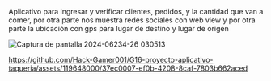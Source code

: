 Aplicativo para ingresar y verificar clientes, pedidos, y la cantidad que van a comer, por otra parte nos muestra redes sociales con web view y por otra parte la ubicación con gps para lugar de destino y lugar de origen



![Captura de pantalla 2024-06234-26 030513](https://github.com/Hack-Gamer001/G16-proyecto-aplicativo-taqueria/assets/119648000/f0b64bad-b761-4d0f-ba0d-9b33c261b1d6)



https://github.com/Hack-Gamer001/G16-proyecto-aplicativo-taqueria/assets/119648000/37ec0007-ef0b-4208-8caf-7803b662aced

